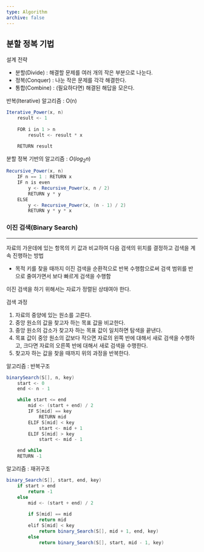 ```yaml
---
type: Algorithm
archive: false
---
```


## 분할 정복 기법

설계 전략

- 분할(Divide) : 해결할 문제를 여러 개의 작은 부분으로 나눈다.
- 정복(Conquer) : 나눈 작은 문제를 각각 해결한다.
- 통합(Combine) : (필요하다면) 해결된 해답을 모은다.


반복(Iterative) 알고리즘 : O(n)

```Java
Iterative_Power(x, n)
	result <- 1
	
	FOR i in 1 > n
		result <- result * x

	RETURN result
```

분할 정복 기반의 알고리즘 : $O(log_2n)$﻿

```Java
Recursive_Power(x, n)
	IF n == 1 : RETURN x
	IF n is even
		y <- Recursive_Power(x, n / 2)
		RETURN y * y
	ELSE
		y <- Recursive_Power(x, (n - 1) / 2)
		RETURN y * y * x
```

### 이진 검색(Binary Search)

---

자료의 가운데에 있는 항목의 키 값과 비교하여 다음 검색의 위치를 결정하고 검색을 계속 진행하는 방법

- 목적 키를 찾을 때까지 이진 검색을 순환적으로 반복 수행함으로써 검색 범위를 반으로 줄여가면서 보다 빠르게 검색을 수행함

  

이진 검색을 하기 위해서는 자료가 정렬된 상태여야 한다.

검색 과정

1. 자료의 중양에 있는 원소를 고른다.
2. 중앙 원소의 값을 찾고자 하는 목표 값을 비교한다.
3. 중앙 원소의 갑소가 찾고자 하는 목표 값이 일치하면 탐색을 끝낸다.
4. 목표 값이 중앙 원소의 값보다 작으면 자료의 왼쪽 반에 대해서 새로 검색을 수행하고, 크다면 자료의 오른쪽 반에 대해서 새로 검색을 수행한다.
5. 찾고자 하는 값을 찾을 때까지 위의 과정을 반복한다.

  

알고리즘 : 반복구조

```Java
binarySearch(S[], n, key)
	start <- 0
	end <- n - 1

	while start <= end
		mid <- (start + end) / 2
		IF S[mid] == key
			RETURN mid
		ELIF S[mid] < key
			start <- mid + 1
		ELIF S[mid] > key
			start <- mid - 1

	end while
	RETURN -1
```

알고리즘 : 재귀구조

```Java
binary_Search(S[], start, end, key)
	if start > end
		return -1
	else
		mid <- (start + end) / 2
		
		if S[mid] == mid
			return mid
		elif S[mid] < key
			return binary_Search(S[], mid + 1, end, key)
		else
			return binary_Search(S[], start, mid - 1, key)
	
```

